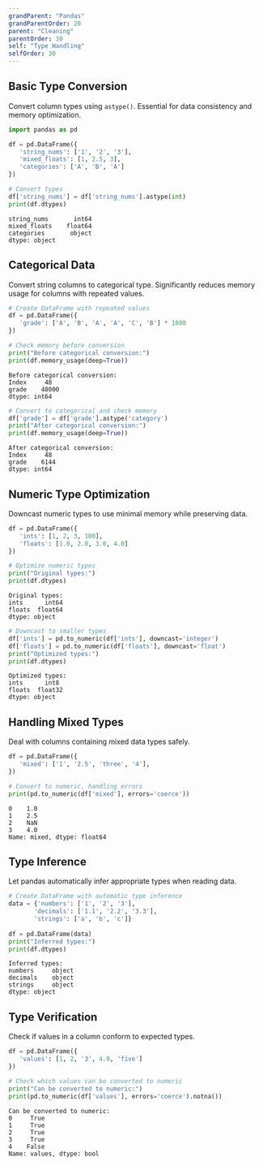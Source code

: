 ```yaml
---
grandParent: "Pandas"
grandParentOrder: 20
parent: "Cleaning"
parentOrder: 30
self: "Type Handling"
selfOrder: 30
---
```


## Basic Type Conversion
Convert column types using `astype()`. Essential for data consistency and memory optimization.

```python
import pandas as pd

df = pd.DataFrame({
   'string_nums': ['1', '2', '3'],
   'mixed_floats': [1, 2.5, 3],
   'categories': ['A', 'B', 'A']
})

# Convert types
df['string_nums'] = df['string_nums'].astype(int)
print(df.dtypes)
```
```output
string_nums       int64
mixed_floats    float64
categories       object
dtype: object
```

## Categorical Data
Convert string columns to categorical type. Significantly reduces memory usage for columns with repeated values.

```python
# Create DataFrame with repeated values
df = pd.DataFrame({
   'grade': ['A', 'B', 'A', 'A', 'C', 'B'] * 1000
})

# Check memory before conversion
print("Before categorical conversion:")
print(df.memory_usage(deep=True))
```
```output
Before categorical conversion:
Index     48
grade    48000
dtype: int64
```

```python
# Convert to categorical and check memory
df['grade'] = df['grade'].astype('category')
print("After categorical conversion:")
print(df.memory_usage(deep=True))
```
```output
After categorical conversion:
Index     48
grade    6144
dtype: int64
```

## Numeric Type Optimization
Downcast numeric types to use minimal memory while preserving data.

```python
df = pd.DataFrame({
   'ints': [1, 2, 3, 100],
   'floats': [1.0, 2.0, 3.0, 4.0]
})

# Optimize numeric types
print("Original types:")
print(df.dtypes)
```
```output
Original types:
ints      int64
floats  float64
dtype: object
```

```python
# Downcast to smaller types
df['ints'] = pd.to_numeric(df['ints'], downcast='integer')
df['floats'] = pd.to_numeric(df['floats'], downcast='float')
print("Optimized types:")
print(df.dtypes)
```
```output
Optimized types:
ints      int8
floats  float32
dtype: object
```

## Handling Mixed Types
Deal with columns containing mixed data types safely.

```python
df = pd.DataFrame({
   'mixed': ['1', '2.5', 'three', '4'],
})

# Convert to numeric, handling errors
print(pd.to_numeric(df['mixed'], errors='coerce'))
```
```output
0    1.0
1    2.5
2    NaN
3    4.0
Name: mixed, dtype: float64
```

## Type Inference
Let pandas automatically infer appropriate types when reading data.

```python
# Create DataFrame with automatic type inference
data = {'numbers': ['1', '2', '3'],
       'decimals': ['1.1', '2.2', '3.3'],
       'strings': ['a', 'b', 'c']}
       
df = pd.DataFrame(data)
print("Inferred types:")
print(df.dtypes)
```
```output
Inferred types:
numbers     object
decimals    object
strings     object
dtype: object
```

## Type Verification
Check if values in a column conform to expected types.

```python
df = pd.DataFrame({
   'values': [1, 2, '3', 4.0, 'five']
})

# Check which values can be converted to numeric
print("Can be converted to numeric:")
print(pd.to_numeric(df['values'], errors='coerce').notna())
```
```output
Can be converted to numeric:
0     True
1     True
2     True
3     True
4    False
Name: values, dtype: bool
```